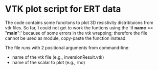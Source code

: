 # VTK plot script for ERT data

The code contains some funcitons to plot 3D resistivity distribtuions from vtk files.
So far, I could not get to work the funtions using the `if __name__ == "__main__":' because of some errors in the vtk wrapping; therefore the file cannot be used as module, copy-paste the function instead.

The file runs with 2 positional arguments from command-line:
* name of the vtk file (e.g., inversionResult.vtk)
* name of the scalar to plot (e.g., rho)




